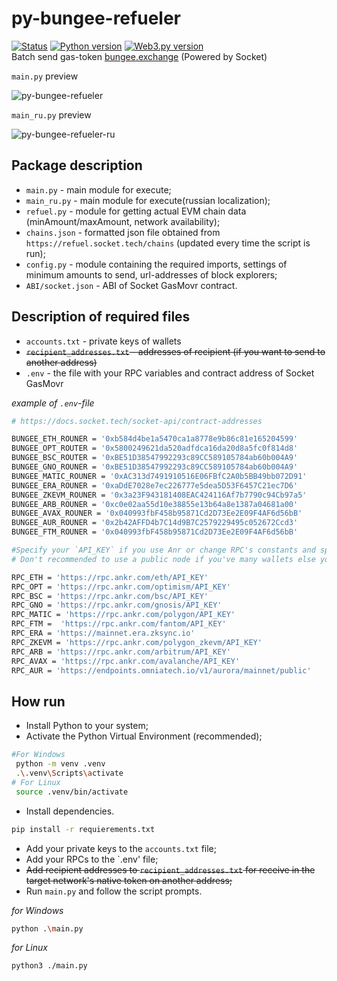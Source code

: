 # py-bungee-refueler
[![Status](https://img.shields.io/badge/status-active-success.svg)](https://github.com/whonion/py-bungee-refueler/blob/main/) [![Python version](https://img.shields.io/badge/python-3.11-blue.svg)](https://www.python.org/downloads/release/python-3111/) [![Web3.py version](https://img.shields.io/badge/Web3.py-6.0.0-blue.svg)](https://pypi.org/project/web3/6.0.0/) <br>
Batch send gas-token [bungee.exchange](https://bungee.exchange) (Powered by Socket)<br>

`main.py` preview<br>

![py-bungee-refueler](https://github.com/whonion/py-bungee-refueler/blob/main/py-bungee-refueler.png?raw=true)

`main_ru.py` preview<br>

![py-bungee-refueler-ru](https://github.com/whonion/py-bungee-refueler/blob/main/py-bungee-refueler-ru.png?raw=true)

## Package description

- `main.py` - main module for execute;
- `main_ru.py` - main module for execute(russian localization);
- `refuel.py` - module for getting actual EVM chain data (minAmount/maxAmount, network availability);
- `chains.json` - formatted json file obtained from `https://refuel.socket.tech/chains` (updated every time the script is run);
- `config.py` - module containing the required imports, settings of minimum amounts to send, url-addresses of block explorers;
- `ABI/socket.json` - ABI of Socket GasMovr contract.


## Description of required files

- `accounts.txt` - private keys of wallets
- ~~`recipient_addresses.txt` - addresses of recipient (if you want to send to another address)~~
- `.env` - the file with your RPC variables and contract address of Socket GasMovr

_example of `.env`-file_

```sh
# https://docs.socket.tech/socket-api/contract-addresses

BUNGEE_ETH_ROUNER = '0xb584d4be1a5470ca1a8778e9b86c81e165204599'
BUNGEE_OPT_ROUTER = '0x5800249621da520adfdca16da20d8a5fc0f814d8'
BUNGEE_BSC_ROUTER = '0xBE51D38547992293c89CC589105784ab60b004A9'
BUNGEE_GNO_ROUNER = '0xBE51D38547992293c89CC589105784ab60b004A9'
BUNGEE_MATIC_ROUNER = '0xAC313d7491910516E06FBfC2A0b5BB49bb072D91'
BUNGEE_ERA_ROUNER = '0xaDdE7028e7ec226777e5dea5D53F6457C21ec7D6'
BUNGEE_ZKEVM_ROUNER = '0x3a23F943181408EAC424116Af7b7790c94Cb97a5'
BUNGEE_ARB_ROUNER = '0xc0e02aa55d10e38855e13b64a8e1387a04681a00'
BUNGEE_AVAX_ROUNER = '0x040993fbF458b95871Cd2D73Ee2E09F4AF6d56bB'
BUNGEE_AUR_ROUNER = '0x2b42AFFD4b7C14d9B7C2579229495c052672Ccd3'
BUNGEE_FTM_ROUNER = '0x040993fbF458b95871Cd2D73Ee2E09F4AF6d56bB'

#Specify your `API_KEY` if you use Anr or change RPC's constants and specify your own private RPCs
# Don't recommended to use a public node if you've many wallets else you'll get '429 Client Error: Too Many Requests for url'

RPC_ETH = 'https://rpc.ankr.com/eth/API_KEY'
RPC_OPT = 'https://rpc.ankr.com/optimism/API_KEY'
RPC_BSC = 'https://rpc.ankr.com/bsc/API_KEY'
RPC_GNO = 'https://rpc.ankr.com/gnosis/API_KEY'
RPC_MATIC = 'https://rpc.ankr.com/polygon/API_KEY'
RPC_FTM =  'https://rpc.ankr.com/fantom/API_KEY'
RPC_ERA = 'https://mainnet.era.zksync.io'
RPC_ZKEVM = 'https://rpc.ankr.com/polygon_zkevm/API_KEY'
RPC_ARB = 'https://rpc.ankr.com/arbitrum/API_KEY'
RPC_AVAX = 'https://rpc.ankr.com/avalanche/API_KEY'
RPC_AUR = 'https://endpoints.omniatech.io/v1/aurora/mainnet/public'

```

## How run

- Install Python to your system;
- Activate the Python Virtual Environment (recommended);
```sh
#For Windows
 python -m venv .venv
 .\.venv\Scripts\activate
# For Linux 
 source .venv/bin/activate
```
- Install dependencies.

```sh
pip install -r requierements.txt
```

- Add your private keys to the `accounts.txt` file;
- Add your RPCs to the `.env' file;
- ~~Add recipient addresses to `recipient_addresses.txt` for receive in the target network's native token on another address;<br/>~~
- Run `main.py` and follow the script prompts.

_for Windows_

```sh
python .\main.py
```

_for Linux_

```sh
python3 ./main.py
```